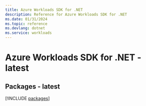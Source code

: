 ```yaml
---
title: Azure Workloads SDK for .NET
description: Reference for Azure Workloads SDK for .NET
ms.date: 01/31/2024
ms.topic: reference
ms.devlang: dotnet
ms.service: workloads
---
```

# Azure Workloads SDK for .NET - latest
## Packages - latest
[!INCLUDE [packages](workloads-index.md)]